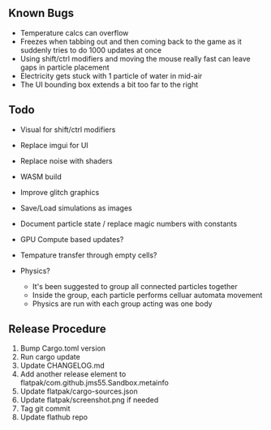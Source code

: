 ## Known Bugs
* Temperature calcs can overflow
* Freezes when tabbing out and then coming back to the game as it suddenly tries to do 1000 updates at once
* Using shift/ctrl modifiers and moving the mouse really fast can leave gaps in particle placement
* Electricity gets stuck with 1 particle of water in mid-air
* The UI bounding box extends a bit too far to the right

## Todo
* Visual for shift/ctrl modifiers
* Replace imgui for UI
* Replace noise with shaders
* WASM build
* Improve glitch graphics
* Save/Load simulations as images
* Document particle state / replace magic numbers with constants

* GPU Compute based updates?
* Tempature transfer through empty cells?
* Physics?
    * It's been suggested to group all connected particles together
    * Inside the group, each particle performs celluar automata movement
    * Physics are run with each group acting was one body

## Release Procedure
1. Bump Cargo.toml version
2. Run cargo update
3. Update CHANGELOG.md
4. Add another release element to flatpak/com.github.jms55.Sandbox.metainfo
5. Update flatpak/cargo-sources.json
6. Update flatpak/screenshot.png if needed
7. Tag git commit
8. Update flathub repo

